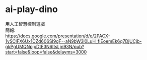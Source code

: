 # ai-play-dino
用人工智慧控制遊戲  
簡報:  
https://docs.google.com/presentation/d/e/2PACX-1vSClFX6Ux1CZd606SI9gF--aN9bW3l0LuH_fIEoemEk6q7DjUCjb-gkPgUMQNpjpDtE3N6ItsLjn93N/pub?start=false&loop=false&delayms=3000
